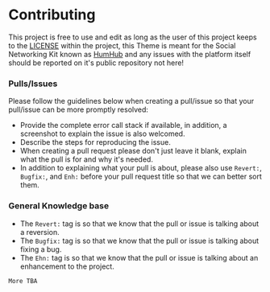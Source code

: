 # Contributing
This project is free to use and edit as long as the user of this project keeps to the [LICENSE](https://github.com/GreenVolume/humhub-themes-MatterHub/blob/master/LICENSE) within the project, this Theme is meant for the Social Networking Kit known as [HumHub](https://github.com/humhub/humhub) and any issues with the platform itself should be reported on it's public repository not here!


### Pulls/Issues
Please follow the guidelines below when creating a pull/issue so that your pull/issue can be more promptly resolved:

- Provide the complete error call stack if available, in addition, a screenshot to explain the issue is also welcomed.
- Describe the steps for reproducing the issue.
- When creating a pull request please don't just leave it blank, explain what the pull is for and why it's needed.
- In addition to explaining what your pull is about, please also use `Revert:`, `Bugfix:`, and `Enh:` before your pull request title so that we can better sort them.

### General Knowledge base
- The `Revert:` tag is so that we know that the pull or issue is talking about a reversion.
- The `Bugfix:` tag is so that we know that the pull or issue is talking about fixing a bug.
- The `Ehn:` tag is so that we know that the pull or issue is talking about an enhancement to the project.

`More TBA`

